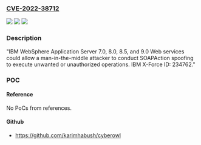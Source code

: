 ### [CVE-2022-38712](https://cve.mitre.org/cgi-bin/cvename.cgi?name=CVE-2022-38712)
![](https://img.shields.io/static/v1?label=Product&message=IBM%20WebSphere%20Application%20Server&color=blue)
![](https://img.shields.io/static/v1?label=Version&message=n%2Fa&color=blue)
![](https://img.shields.io/static/v1?label=Vulnerability&message=Command%20Execution&color=brighgreen)

### Description

"IBM WebSphere Application Server 7.0, 8.0, 8.5, and 9.0 Web services could allow a man-in-the-middle attacker to conduct SOAPAction spoofing to execute unwanted or unauthorized operations. IBM X-Force ID: 234762."

### POC

#### Reference
No PoCs from references.

#### Github
- https://github.com/karimhabush/cyberowl


